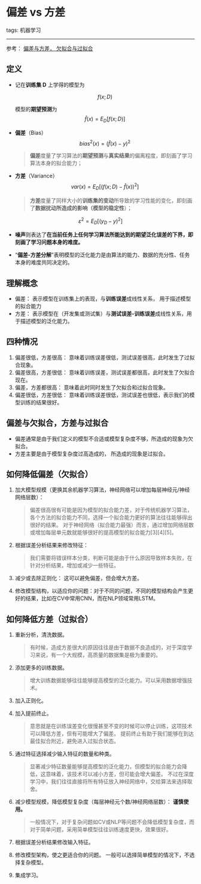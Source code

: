 # 偏差 vs 方差

tags: 机器学习

---

参考： [偏差与方差， 欠拟合与过拟合](https://zhuanlan.zhihu.com/p/48257326)

## 定义

- 记在**训练集 D** 上学得的模型为

  $$
  f(x;D)
  $$


  模型的**期望预测**为
$$
  \hat{f}(x) = E_D [f(x;D)]
$$

- **偏差**（Bias）
  $$
  bias^2(x) = (\hat{f}(x) - y)^2
  $$

  > **偏差**度量了学习算法的**期望预测**与**真实结果**的偏离程度，即刻画了学习算法本身的拟合能力；

- **方差**（Variance）
  $$
  var(x) = E_D[(f(x;D) - \hat{f}(x))^2]
  $$


  > **方差**度量了同样大小的**训练集的变动**所导致的学习性能的变化，即刻画了**数据扰动所造成的影响（模型的稳定性**）；

$$
  \varepsilon^2 = E_D[(y_D-y)^2]
$$

- **噪声**则表达了**在当前任务上任何学习算法所能达到的期望泛化误差的下界，即刻画了学习问题本身的难度。**

- “**偏差-方差分解**”表明模型的泛化能力是由算法的能力、数据的充分性、任务本身的难度共同决定的。

## 理解概念

- 偏差： 表示模型在训练集上的表现，与**训练误差**成线性关系， 用于描述模型的拟合能力
- 方差： 表示模型在（开发集或测试集）与**测试误差-训练误差**成线性关系，用于描述模型的泛化能力。

## 四种情况

1. 偏差很低，方差很高： 意味着训练误差很低，测试误差很高，此时发生了过拟合现象。
2. 偏差很高，方差很低： 意味着训练误差，测试误差都很高，此时发生了欠拟合现在。
3. 偏差，方差都很高： 意味着此时同时发生了欠拟合和过拟合现象。
4. 偏差很低，方差很低： 意味着训练误差很低，测试误差也很低，表示我们的模型训练的结果很好。

## 偏差与欠拟合，方差与过拟合

- 偏差通常是由于我们定义的模型不合适或模型复杂度不够，所造成的现象为欠拟合。
- 方差主要是由于模型复杂度过高造成的， 所造成的现象是过拟合。

## 如何降低偏差（欠拟合）

1. 加大模型规模（更换其余机器学习算法，神经网络可以增加每层神经元/神经网络层数）：

   > 偏差很高很有可能是因为模型的拟合能力差，对于传统机器学习算法，各个方法的拟合能力不同，选择一个拟合能力更好的算法往往能够得出很好的结果。 对于神经网络（拟合能力最强）而言，通过增加网络层数或增加每层单元数就能够很好的提高模型的拟合能力[3][4][5]。

2. 根据误差分析结果来修改特征： 

   > 我们需要将错误样本分类，判断可能是由于什么原因导致样本失败，在针对分析结果，增加或减少一些特征。

3. 减少或去除正则化： 这可以避免偏差，但会增大方差。

4. 修改模型结构，以适应你的问题：对于不同的问题，不同的模型结构会产生更好的结果，比如在CV中常用CNN，而在NLP领域常用LSTM。

## 如何降低方差（过拟合）

1. 重新分析，清洗数据。 

   > 有时候，造成方差很大的原因往往是由于数据不良造成的，对于深度学习来说，有一个大规模，高质量的数据集是极为重要的。

2. 添加更多的训练数据。

   > 增大训练数据能够往往能够提高模型的泛化能力。可以采用数据增强技术。

3. 加入正则化。

4. 加入提前终止。

   > 意思就是在训练误差变化很慢甚至不变的时候可以停止训练，这项技术可以降低方差，但有可能增大了偏差。 提前终止有助于我们能够在到达最佳拟合附近，避免进入过拟合状态。

5. 通过特征选择减少输入特征的数量和种类。 

   > 显著减少特征数量能够提高模型的泛化能力，但模型的拟合能力会降低，这意味着，该技术可以减小方差，但可能会增大偏差。 不过在深度学习中，我们往往直接将所有特征放入神经网络中，交给算法来选择取舍。

6. 减少模型规模，降低模型复杂度（每层神经元个数/神经网络层数）： **谨慎使用。** 

   > 一般情况下，对于复杂问题如CV或NLP等问题不会降低模型复杂度，而对于简单问题，采用简单模型往往训练速度更快，效果很好。

7. 根据误差分析结果修改输入特征。

8. 修改模型架构，使之更适合你的问题。 一般可以选择简单模型的情况下，不选择复杂模型。

9. 集成学习。



